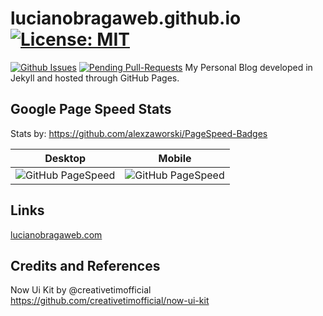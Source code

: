 # lucianobragaweb.github.io [![License: MIT](https://img.shields.io/badge/License-MIT-yellow.svg)](https://opensource.org/licenses/MIT)
[![Github Issues](http://githubbadges.herokuapp.com/badges/badgerbadgerbadger/issues.svg?style=flat-square)](https://github.com/badges/badgerbadgerbadger/issues)
[![Pending Pull-Requests](http://githubbadges.herokuapp.com/badges/badgerbadgerbadger/pulls.svg?style=flat-square)](https://github.com/badges/badgerbadgerbadger/pulls)
My Personal Blog developed in Jekyll and hosted through GitHub Pages.

## Google Page Speed Stats
Stats by: https://github.com/alexzaworski/PageSpeed-Badges

| Desktop       | Mobile        |
| ------------- |:-------------:|
| ![GitHub PageSpeed](https://pagespeed-badges.herokuapp.com/?url=lucianobragaweb.com&strat=desktop)      | ![GitHub PageSpeed](https://pagespeed-badges.herokuapp.com/?url=lucianobragaweb.com&strat=mobile) |

## Links

[lucianobragaweb.com](http://lucianobragaweb.com)

## Credits and References
Now Ui Kit by @creativetimofficial https://github.com/creativetimofficial/now-ui-kit